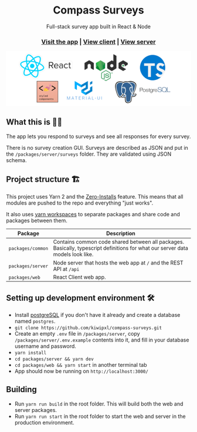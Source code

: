 <h1 align="center">Compass Surveys</h1>

<div align="center">Full-stack survey app built in React & Node</div>

<h3 align="center">
  <a href="https://compass-surveys.herokuapp.com/">Visit the app</a> |
  <a href="https://github.com/kiwipxl/compass-surveys/tree/master/packages/web">View client</a> |
  <a href="https://github.com/kiwipxl/compass-surveys/tree/master/packages/server">View server</a>
</h3>

![Tech Stack](screenshots/tech-stack.png?raw=true)

## What this is 🤷‍♀️

The app lets you respond to surveys and see all responses for every survey.

There is no survey creation GUI. Surveys are described as JSON and put in the `/packages/server/surveys` folder. They are validated using JSON schema.

## Project structure 🏗

This project uses Yarn 2 and the [Zero-Installs](https://next.yarnpkg.com/features/zero-installs/) feature. This means that all modules are pushed to the repo and everything "just works".

It also uses [yarn workspaces](https://classic.yarnpkg.com/en/docs/workspaces/) to separate packages and share code and packages between them.

| Package    | Description                                                                                                                                                                                                                 |
| ----------------- | --------------------------------------------------------------------------------------------------------------------------------------------------------------------------------------------------------------------------- |
| `packages/common`    | Contains common code shared between all packages. Basically, typescript definitions for what our server data models look like.                                                                                                                          |
| `packages/server`   | Node server that hosts the web app at `/` and the REST API at `/api`                                                                                                                                                                |
| `packages/web`   | React Client web app.                                                                                                                                 |

## Setting up development environment 🛠

- Install [postgreSQL](https://www.postgresql.org/) if you don't have it already and create a database named `postgres`.
- `git clone https://github.com/kiwipxl/compass-surveys.git`
- Create an empty `.env` file in `/packages/server`, copy `/packages/server/.env.example` contents into it, and fill in your database username and password.
- `yarn install`
- `cd packages/server && yarn dev`
- `cd packages/web && yarn start` in another terminal tab
- App should now be running on `http://localhost:3000/`

## Building

- Run `yarn run build` in the root folder. This will build both the web and server packages.
- Run `yarn run start` in the root folder to start the web and server in the production environment.
